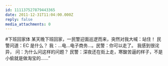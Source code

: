 ```yaml
---
id: 111137527879443365
date: 2011-12-31T11:04:00.000Z
reply: false
media_attachments: 0
---
```


#下班回家体 某天晚下班回家，一民警迎面巡逻而来，突然对我大喊：站住！ 民警问道：EC 是什么？ 我：...电...电子商务...。民警：你可以走了。 我感到很诧异， 问：为什么问这样的问题？ 民警：深夜还在街上走，寒酸苦逼的样子，不是小偷就是做淘宝的……” ​​​​

